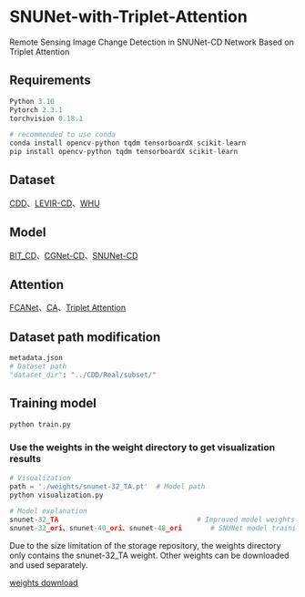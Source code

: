 # SNUNet-with-Triplet-Attention
Remote Sensing Image Change Detection in SNUNet-CD Network Based on Triplet Attention

## Requirements

```python
Python 3.10
Pytorch 2.3.1
torchvision 0.18.1

# recommended to use conda
conda install opencv-python tqdm tensorboardX scikit-learn
pip install opencv-python tqdm tensorboardX scikit-learn
```

## Dataset

[CDD](https://drive.google.com/file/d/1GX656JqqOyBi_Ef0w65kDGVto-nHrNs9/edit)、[LEVIR-CD](https://chenhao.in/LEVIR/)、[WHU]([study.rsgis.whu.edu.cn](https://study.rsgis.whu.edu.cn/pages/download/building_dataset.html))

## Model

[BIT_CD](https://github.com/justchenhao/BIT_CD)、[CGNet-CD](https://github.com/ChengxiHAN/CGNet-CD)、[SNUNet-CD](https://github.com/likyoo/Siam-NestedUNet)

## Attention

[FCANet](https://github.com/cfzd/FcaNet)、[CA](https://github.com/houqb/CoordAttention)、[Triplet Attention](https://github.com/landskape-ai/triplet-attention)

## Dataset path modification

```python
metadata.json
# Dataset path
"dataset_dir": "../CDD/Real/subset/"
```

## Training model

```python
python train.py 
```

### Use the weights in the weight directory to get visualization results

```python
# Visualization
path = './weights/snunet-32_TA.pt'  # Model path
python visualization.py 

# Model explanation
snunet-32_TA                                  # Improved model weights
snunet-32_ori、snunet-40_ori、snunet-48_ori		# SNUNet model training weights
```

Due to the size limitation of the storage repository, the weights directory only contains the snunet-32_TA weight. Other weights can be downloaded and used separately.

[weights download](https://drive.google.com/drive/folders/1qIlzGXPBTC8b8jPQ2SMX4HreB5Q1wKXy)

